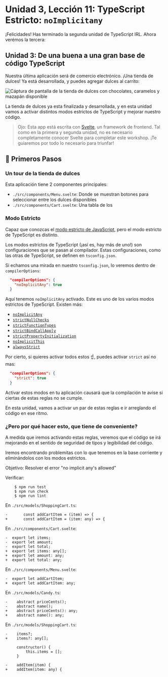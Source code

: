 # Unidad 3, Lección 11: TypeScript Estricto: `noImplicitany`

¡Felicidades! Has terminado la segunda unidad de TypeScript IRL. Ahora verémos la tercera:

## Unidad 3: De una buena a una gran base de código TypeScript

Nuestra última aplicación será de comercio electrónico. ¡Una tienda de dulces! Ya está desarrollada, y puedes agregar dulces al carrito:

![Cáptura de pantalla de la tienda de dulces con chocolates, caramelos y mazapán disponible](https://user-images.githubusercontent.com/656318/154029420-aad5b015-cd28-483d-944f-b84eba885fe1.png)

La tienda de dulces ya esta finalizada y desarrollada, y en esta unidad vamos a activar distintos modos estrictos de TypeScript y mejorar nuestro código.

> Ojo: Esta app está escrita con [Svelte](https://svelte.dev/), un framework de frontend. Tal como en la primera y segunda unidad, no es necesario completamente conocer Svelte para completar este workshop. ¡Te guiaremos por todo lo necesario para triunfar!

## 🐾 Primeros Pasos

### Un tour de la tienda de dulces

Esta aplicación tiene 2 componentes principales:

- `./src/components/Menu.svelte`: Donde se muestran botones para seleccionar entre los dulces disponibles
- `./src/components/Cart.svelte`: Una tabla de los 

### Modo Estricto

Capaz que conozcas el [modo estricto de JavaScript](https://developer.mozilla.org/es/docs/Web/JavaScript/Reference/Strict_mode), pero el modo estricto de TypeScript es distinto.

Los modos estrictos de TypeScript (¡así es, hay más de uno!) son configuraciones que se pasan al compilador. Estas configuraciones, como las otras de TypeScript, se definen en `tsconfig.json`. 

Si echamos una mirada en nuestro `tsconfig.json`, lo veremos dentro de `compilerOptions`: 

```json
  "compilerOptions": {
    "noImplicitAny": true
  }
```

Aquí tenemos `noImplicitAny` activado. Este es uno de los varios modos estrictos de TypeScript. Existen más:

- [`noImplicitAny`](https://www.typescriptlang.org/tsconfig#noImplicitAny)
- [`strictNullChecks`](https://www.typescriptlang.org/tsconfig#noImplicitAny)
- [`strictFunctionTypes`](https://www.typescriptlang.org/tsconfig#strictFunctionTypes)
- [`strictBindCallApply`](https://www.typescriptlang.org/tsconfig#strictBindCallApply)
- [`strictPropertyInitialization`](https://www.typescriptlang.org/tsconfig#strictPropertyInitialization)
- [`noImplicitThis`](https://www.typescriptlang.org/tsconfig#noImplicitThis)
- [`alwaysStrict`](https://www.typescriptlang.org/tsconfig#alwaysStrict)

Por cierto, si quieres activar todos estos ☝️, puedes activar `strict` así no mas:

```json
  "compilerOptions": {
    "strict": true
  }
```

Activar estos modos en tu aplicación causará que la compilación te avise si ciertas de estas reglas no se cumple.

En esta unidad, vamos a activar un par de estas reglas e ir arreglando el código en ese ritmo.

### ¿Pero por qué hacer esto, que tiene de conveniente?

A medida que iremos activando estas reglas, veremos que el código se irá mejorando en el sentido de seguridad de tipos y legibilidad del código. 

Iremos encontrando problemitas con lo que tenemos en la base corriente y eliminándolos con los modos estrictos.


Objetivo: Resolver el error "no implicit any's allowed"

Verificar: 

```
    $ npm run test
    $ npm run check
    $ npm run lint
```

En `./src/models/ShoppingCart.ts`:

```
-       const addCartItem = (item) => {
+       const addCartItem = (item: any) => {
```

En `./src/components/Cart.svelte`:

```
-  export let items;
-  export let amount;
-  export let total;
+  export let items: any[];
+  export let amount: any;
+  export let total: any;
```

En `./src/components/Menu.svelte`:

```
-  export let addCartItem;
+  export let addCartItem: any;
```

En `./src/models/Candy.ts`:

```
-    abstract priceCents();
-    abstract name();
+    abstract priceCents(): any;
+    abstract name(): any;
```

En `./src/models/ShoppingCart.ts`:

```
-    items?;
+    items?: any[];

     constructor() {
         this.items = [];
     }

-    addItem(item) {
+    addItem(item: any) {
```
